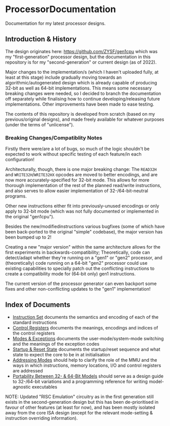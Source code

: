 # ProcessorDocumentation

Documentation for my latest processor designs.

## Introduction & History

The design originates here: https://github.com/ZYSF/gen1cpu which was my "first-generation" processor design, but the documentation in this repository is for my "second-generation" or current design (as of 2022).

Major changes to the implementation/s (which I haven't uploaded fully, at least at this stage) include gradually moving towards an algorithmic/autogenerated design which is already capable of producing 32-bit as well as 64-bit implementations. This means some necessary breaking changes were needed, so I decided to branch the documentation off separately while finalising how to continue developing/releasing future implementations. Other improvements have been made to ease testing.

The contents of this repository is developed from scratch (based on my previous/original designs), and made freely available for whatever purposes (under the terms of "unlicense").

### Breaking Changes/Compatiblity Notes

Firstly there were/are a lot of bugs, so much of the logic shouldn't be expected to work without specific testing of each feature/in each configuration!

Architecturally, though, there is one major breaking change: The `READ32H` and `WRITE32H`/`WRITE32HX` opcodes are moved to better encodings, and are now more accurately-specified for 32-bit mode. This allows for more thorough implementation of the rest of the planned read/write instructions, and also serves to allow easier implementation of 32-/64-bit-neutral programs.

Other new instructions either fit into previously-unused encodings or only apply to 32-bit mode (which was not fully documented or implemented in the original "gen1cpu").

Besides the new/modifiedinstructions various bugfixes (some of which have been back-ported to the original "simple" codebase), the major version has been bumped up to 2!

Creating a new "major version" within the same architecture allows for the first experiments in backwards-compatibility; Theoretically, code can detect/adapt whether they're running on a "gen1" or "gen2" processor, and (theoretically) code running on a 64-bit "gen2" processor could use existing capabilities to specially patch out the conflicting instructions to create a compatibility mode for (64-bit only) gen1 instructions.

The current version of the processor generator can even backport some fixes and other non-conflicting updates to the "gen1" implementation!

## Index of Documents

* [Instruction Set](InstructionSet.md) documents the semantics and encoding of each of the standard instructions
* [Control Registers](ControlRegisters.md) documents the meanings, encodings and indices of the control registers
* [Modes & Exceptions](ModesAndExceptions.md) documents the user-mode/system-mode switching and the meanings of the exception codes
* [Startup & Reset State](StartupAndResetState.md) documents the startup/reset sequence and what state to expect the core to be in at initialisation
* [Addressing Modes](AddressingModes.md) should help to clarify the role of the MMU and the ways in which instructions, memory locations, I/O and control registers are addressed
* [Portability Between 32- & 64-Bit Models](Portability32And64Bit.md) should serve as a design guide to 32-/64-bit variations and a programming reference for writing model-agnostic executables

NOTE: Updated "RISC Emulation" circuitry as in the first generation still exists in the second-generation design but this has been de-prioritised in favour of other features (at least for now), and has been mostly isolated away from the core ISA design (except for the relevant mode-setting & instruction overriding information).
